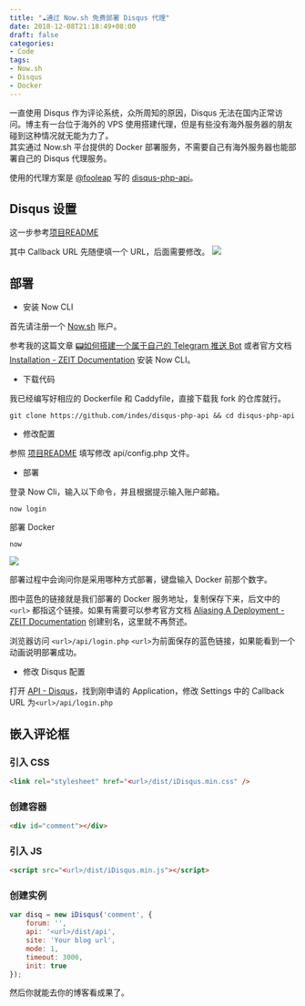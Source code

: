 ```yaml
---
title: "☁️通过 Now.sh 免费部署 Disqus 代理"
date: 2018-12-08T21:18:49+08:00
draft: false
categories:
- Code
tags:
- Now.sh
- Disqus
- Docker
---
```


一直使用 Disqus 作为评论系统，众所周知的原因，Disqus 无法在国内正常访问。博主有一台位于海外的 VPS 使用搭建代理，但是有些没有海外服务器的朋友碰到这种情况就无能为力了。  
其实通过 Now.sh 平台提供的 Docker 部署服务，不需要自己有海外服务器也能部署自己的 Disqus 代理服务。

<!--more-->
使用的代理方案是 [@fooleap](https://blog.fooleap.org) 写的 [disqus-php-api](https://github.com/fooleap/disqus-php-api)。

## Disqus 设置

这一步参考[项目README](https://github.com/fooleap/disqus-php-api#disqus-%E8%AE%BE%E7%BD%AE)

其中 Callback URL 先随便填一个 URL，后面需要修改。
![](//hesay-me-1251211798.file.myqcloud.com/img/deploy-disqus-proxy-by-now/3436.png)

## 部署
- 安装 Now CLI

首先请注册一个 [Now.sh](https://zeit.co/now) 账户。

参考我的这篇文章 [📟如何搭建一个属于自己的 Telegram 推送 Bot](/posts/your-own-telegram-push-service/#%E5%AE%89%E8%A3%85-now-cli) 或者官方文档 [Installation - ZEIT Documentation](https://zeit.co/docs/v2/getting-started/installation/#from-npm) 安装 Now CLI。

- 下载代码

我已经编写好相应的 Dockerfile 和 Caddyfile，直接下载我 fork 的仓库就行。
```shell
git clone https://github.com/indes/disqus-php-api && cd disqus-php-api
```

- 修改配置

参照 [项目README](https://github.com/fooleap/disqus-php-api#disqus-%E8%AE%BE%E7%BD%AE) 填写修改 api/config.php 文件。

- 部署

登录 Now Cli，输入以下命令，并且根据提示输入账户邮箱。
```
now login
```

部署 Docker
```
now
```
![](//hesay-me-1251211798.file.myqcloud.com/img/deploy-disqus-proxy-by-now/35.png)

部署过程中会询问你是采用哪种方式部署，键盘输入 Docker 前那个数字。

图中蓝色的链接就是我们部署的 Docker 服务地址，复制保存下来，后文中的 `<url>` 都指这个链接。如果有需要可以参考官方文档 [Aliasing A Deployment - ZEIT Documentation](https://zeit.co/docs/v2/domains-and-aliases/aliasing-a-deployment/) 创建别名，这里就不再赘述。

浏览器访问 `<url>/api/login.php` `<url>`为前面保存的蓝色链接，如果能看到一个动画说明部署成功。

- 修改 Disqus 配置

打开 [API - Disqus](https://disqus.com/api/applications/)，找到刚申请的 Application，修改 Settings 中的 Callback URL 为`<url>/api/login.php`

## 嵌入评论框

### 引入 CSS

```html
<link rel="stylesheet" href="<url>/dist/iDisqus.min.css" />
```

### 创建容器

```html
<div id="comment"></div>
```

### 引入 JS

```html
<script src="<url>/dist/iDisqus.min.js"></script>
```

### 创建实例

```javascript
var disq = new iDisqus('comment', {
    forum: '',
    api: '<url>/dist/api',
    site: 'Your blog url',
    mode: 1,
    timeout: 3000,
    init: true
});
```

然后你就能去你的博客看成果了。